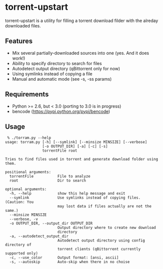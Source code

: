 # torrent-upstart

torrent-upstart is a utility for filling a torrent download filder with the alreday downloaded files.

## Features

 * Mix several partially-downloaded sources into one (yes. And it does work!)
 * Ability to specify directory to search for files
 * Autodetect output directory (qBittorrent only for now)
 * Using symlinks instead of copying a file
 * Manual and automatic mode (see -s, -ss params)
 
## Requirements

 * Python >= 2.6, but < 3.0 (porting to 3.0 is in progress)
 * bencode (https://pypi.python.org/pypi/bencode)

## Usage

```
 % ./torram.py --help
usage: torram.py [-h] [--symlink] [--minsize MINSIZE] [--verbose]
                 [-o OUTPUT_DIR] [-a] [-c] [-s]
                 torrentFile root

Tries to find files used in torrent and generate download folder using them.

positional arguments:
  torrentFile           File to analyze
  root                  Dir to search

optional arguments:
  -h, --help            show this help message and exit
  --symlink             Use symlinks instead of copying files. (Caution: You
                        may lost data if files actually are not the same.)
  --minsize MINSIZE
  --verbose, -v
  -o OUTPUT_DIR, --output_dir OUTPUT_DIR
                        Output directory where to create new download
                        directory
  -a, --autodetect_output_dir
                        Autodetect output directory using config directory of
                        torrent clients (qBittorrent currently supported only)
  -c, --use_color       Output format: [ansi, ascii]
  -s, --autoskip        Auto-skip when there in no choise
```